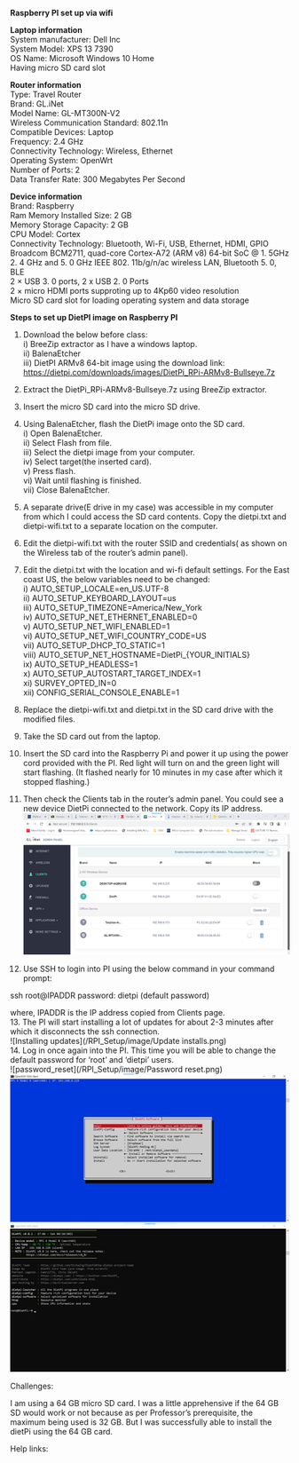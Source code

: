 **Raspberry PI set up via wifi**

**Laptop information**<br />
System manufacturer: Dell Inc<br />
System Model: XPS 13 7390<br />
OS Name: Microsoft Windows 10 Home<br />
Having micro SD card slot<br />

**Router information**<br />
Type: Travel Router<br />
Brand:	GL.iNet<br />
Model Name:	GL-MT300N-V2<br />
Wireless Communication Standard:	802.11n<br />
Compatible Devices:	Laptop<br />
Frequency:	2.4 GHz<br />
Connectivity Technology:	Wireless, Ethernet<br />
Operating System:	OpenWrt<br />
Number of Ports:	2<br />
Data Transfer Rate:	300 Megabytes Per Second<br />

**Device information**<br />
Brand:	Raspberry<br />
Ram Memory Installed Size:	2 GB<br />
Memory Storage Capacity:	2 GB<br />
CPU Model:	Cortex<br />
Connectivity Technology:	Bluetooth, Wi-Fi, USB, Ethernet, HDMI, GPIO<br />
Broadcom BCM2711, quad-core Cortex-A72 (ARM v8) 64-bit SoC @ 1. 5GHz<br />
2. 4 GHz and 5. 0 GHz IEEE 802. 11b/g/n/ac wireless LAN, Bluetooth 5. 0, BLE<br />
2 × USB 3. 0 ports, 2 x USB 2. 0 Ports<br />
2 × micro HDMI ports supproting up to 4Kp60 video resolution<br />
Micro SD card slot for loading operating system and data storage<br />

**Steps to set up DietPI image on Raspberry PI**

1. Download the below before class:<br />
  i) BreeZip extractor as I have a windows laptop.<br />
  ii) BalenaEtcher<br />
  iii) DietPI ARMv8 64-bit image using the download link:<br />
  https://dietpi.com/downloads/images/DietPi_RPi-ARMv8-Bullseye.7z

2. Extract the DietPi_RPi-ARMv8-Bullseye.7z using BreeZip extractor.
3. Insert the micro SD card into the micro SD drive.
4. Using BalenaEtcher, flash the DietPi image onto the SD card.<br />
  i) Open BalenaEtcher.<br />
  ii) Select Flash from file.<br />
  iii) Select the dietpi image from your computer.<br />
  iv) Select target(the inserted card).<br />
  v) Press flash.<br />
  vi) Wait until flashing is finished.<br />
  vii) Close BalenaEtcher.<br />
5. A separate drive(E drive in my case) was accessible in my computer from which I could access the SD card contents. 
  Copy the dietpi.txt and dietpi-wifi.txt to a separate location on the computer.
6. Edit the dietpi-wifi.txt with the router SSID and credentials( as shown on the Wireless tab of the router’s admin panel).
7. Edit the dietpi.txt with the location and wi-fi default settings. For the East coast US, the below variables need to be changed:<br />
  i) AUTO_SETUP_LOCALE=en_US.UTF-8<br />
  ii) AUTO_SETUP_KEYBOARD_LAYOUT=us<br />
  iii) AUTO_SETUP_TIMEZONE=America/New_York<br />
  iv) AUTO_SETUP_NET_ETHERNET_ENABLED=0<br />
  v) AUTO_SETUP_NET_WIFI_ENABLED=1<br />
  vi) AUTO_SETUP_NET_WIFI_COUNTRY_CODE=US<br />
  vii) AUTO_SETUP_DHCP_TO_STATIC=1<br />
  viii) AUTO_SETUP_NET_HOSTNAME=DietPi_{YOUR_INITIALS}<br />
  ix) AUTO_SETUP_HEADLESS=1<br />
  x) AUTO_SETUP_AUTOSTART_TARGET_INDEX=1<br />
  xi) SURVEY_OPTED_IN=0<br />
  xii) CONFIG_SERIAL_CONSOLE_ENABLE=1<br />
8. Replace the dietpi-wifi.txt and dietpi.txt in the SD card drive with the modified files.
9. Take the SD card out from the laptop.
10. Insert the SD card into the Raspberry Pi and power it up using the power cord provided with the PI. 
  Red light will turn on and the green light will start flashing. (It flashed nearly for 10 minutes in my case after which it stopped flashing.)<br/>
11. Then check the Clients tab in the router’s admin panel. You could see a new device DietPi connected to the network. Copy its IP address.
  ![DietPIonRoutersAdmin](/RPI_Setup/image/DietPIonRoutersAdmin.png)
12. Use SSH to login into PI using the below command in your command prompt:

  ssh root@IPADDR
  password: dietpi (default password)

  where, IPADDR is the IP address copied from Clients page.<br/>
13. The PI will start installing a lot of updates for about 2-3 minutes after which it disconnects the ssh connection.<br/>
![Installing updates](/RPI_Setup/image/Update installs.png)<br/>
14. Log in once again into the PI. This time you will be able to change the default password for ‘root’ and ‘dietpi’ users.<br/>
![password_reset](/RPI_Setup/image/Password reset.png)<br/>
![SSHConnectionDietPI](/RPI_Setup/image/SSHConnectionDietPI.png)<br/>
![successful](/RPI_Setup/image/ConnectionSuccessful.png)

Challenges:

I am using a 64 GB micro SD card. I was a little apprehensive if the 64 GB SD would work or not because as per Professor’s prerequisite, 
the maximum being used is 32 GB. But I was successfully able to install the dietPi using the 64 GB card.

Help links:

